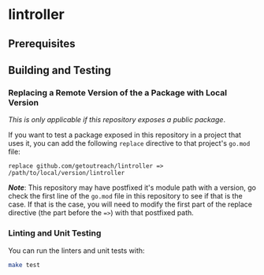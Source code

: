 # lintroller

<!--- Block(customGeneralInformation) -->

<!--- EndBlock(customGeneralInformation) -->

## Prerequisites

<!--- Block(customPrerequisites) -->

<!--- EndBlock(customPrerequisites) -->

## Building and Testing

<!--- Block(customBuildingAndTesting) -->

<!--- EndBlock(customBuildingAndTesting) -->

### Replacing a Remote Version of the a Package with Local Version

_This is only applicable if this repository exposes a public package_.

If you want to test a package exposed in this repository in a project that uses it, you can
add the following `replace` directive to that project's `go.mod` file:

```
replace github.com/getoutreach/lintroller => /path/to/local/version/lintroller
```

**_Note_**: This repository may have postfixed it's module path with a version, go check the first
line of the `go.mod` file in this repository to see if that is the case. If that is the case,
you will need to modify the first part of the replace directive (the part before the `=>`) with
that postfixed path.

### Linting and Unit Testing

You can run the linters and unit tests with:

```bash
make test
```
